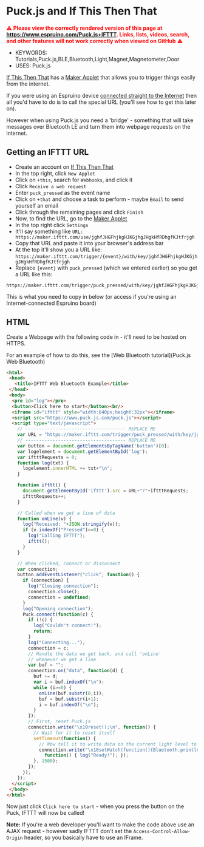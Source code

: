 <!--- Copyright (c) 2016 Gordon Williams, Pur3 Ltd. See the file LICENSE for copying permission. -->
Puck.js and If This Then That
==============================

<span style="color:red">:warning: **Please view the correctly rendered version of this page at https://www.espruino.com/Puck.js+IFTTT. Links, lists, videos, search, and other features will not work correctly when viewed on GitHub** :warning:</span>

* KEYWORDS: Tutorials,Puck.js,BLE,Bluetooth,Light,Magnet,Magnetometer,Door
* USES: Puck.js

[If This Then That](https://ifttt.com) has a [Maker Applet](https://ifttt.com/maker)
that allows you to trigger things easily from the internet.

If you were using an Espruino device [connected straight to the Internet](/Internet)
then all you'd have to do is to call the special URL (you'll see how to get this
later on).

However when using Puck.js you need a 'bridge' - something that will take
messages over Bluetooth LE and turn them into webpage requests on the
internet.

Getting an IFTTT URL
--------------------

* Create an account on [If This Then That](https://ifttt.com)
* In the top right, click `New Applet`
* Click on `+this`, search for `Webhooks`, and click it
* Click `Receive a web request`
* Enter `puck_pressed` as the event name
* Click on `+that` and choose a task to perform - maybe `Email` to send yourself an email
* Click through the remaining pages and click `Finish`
* Now, to find the URL, go to the [Maker Applet](https://ifttt.com/maker)
* In the top right click `Settings`
* It'll say something like `URL: https://maker.ifttt.com/use/jghfJHGFhjkgHJKGjhgJHgkHfRDhgfKJtfrjgh`
* Copy that URL and paste it into your browser's address bar
* At the top it'll show you a URL like: `https://maker.ifttt.com/trigger/{event}/with/key/jghfJHGFhjkgHJKGjhgJHgkHfRDhgfKJtfrjgh`
* Replace `{event}` with `puck_pressed` (which we entered earlier) so you get a URL like this:

```
https://maker.ifttt.com/trigger/puck_pressed/with/key/jghfJHGFhjkgHJKGjhgJHgkHfRDhgfKJtfrjgh
```

This is what you need to copy in below (or access if you're using an Internet-connected Espruino board)

HTML
----

Create a Webpage with the following code in - it'll need to be hosted on HTTPS.

For an example of how to do this, see the [Web Bluetooth tutorial](Puck.js Web Bluetooth)

```HTML
<html>
 <head>
   <title>IFTTT Web Bluetooth Example</title>
 </head>
 <body>
  <pre id="log"></pre>
  <button>Click here to start</button><br/>
  <iframe id="ifttt" style="width:640px;height:32px"></iframe>
  <script src="https://www.puck-js.com/puck.js"></script>
  <script type="text/javascript">
    // ------------------------------------- REPLACE ME
    var URL = "https://maker.ifttt.com/trigger/puck_pressed/with/key/jghfJHGFhjkgHJKGjhgJHgkHfRDhgfKJtfrjgh";
    // ------------------------------------- REPLACE ME
    var button = document.getElementsByTagName('button')[0];
    var logelement = document.getElementById('log');
    var iftttRequests = 0;
    function log(txt) {
      logelement.innerHTML += txt+"\n";
    }

    function ifttt() {
      document.getElementById('ifttt').src = URL+"?"+iftttRequests;
      iftttRequests++;
    }

    // Called when we get a line of data
    function onLine(v) {
      log("Received: "+JSON.stringify(v));
      if (v.indexOf("Pressed")>=0) {
        log("Calling IFTTT");
        ifttt();
      }
    }

    // When clicked, connect or disconnect
    var connection;
    button.addEventListener("click", function() {
      if (connection) {
        log("Closing connection");
        connection.close();
        connection = undefined;
      }
      log("Opening connection");
      Puck.connect(function(c) {
        if (!c) {
          log("Couldn't connect!");
          return;
        }
        log("Connecting...");
        connection = c;
        // Handle the data we get back, and call 'onLine'
        // whenever we get a line
        var buf = "";
        connection.on("data", function(d) {
          buf += d;
          var i = buf.indexOf("\n");
          while (i>=0) {
            onLine(buf.substr(0,i));
            buf = buf.substr(i+1);
            i = buf.indexOf("\n");
          }
        });
        // First, reset Puck.js
        connection.write("\x10reset();\n", function() {
          // Wait for it to reset itself
          setTimeout(function() {
            // Now tell it to write data on the current light level to Bluetooth 10 times a second
            connection.write("\x10setWatch(function(){Bluetooth.println('Pressed');},BTN,{repeat:true,debounce:50,edge:'rising'});\n",
              function() { log("Ready!"); });
          }, 1500);
        });
      });
    });
  </script>
 </body>
</html>
```

Now just click `Click here to start` - when you press the button on the Puck,
IFTTT will now be called!

**Note:** If you're a web developer you'll want to make the code above use an AJAX request - however sadly IFTTT don't set the `Access-Control-Allow-Origin` header, so you basically
have to use an IFrame.
